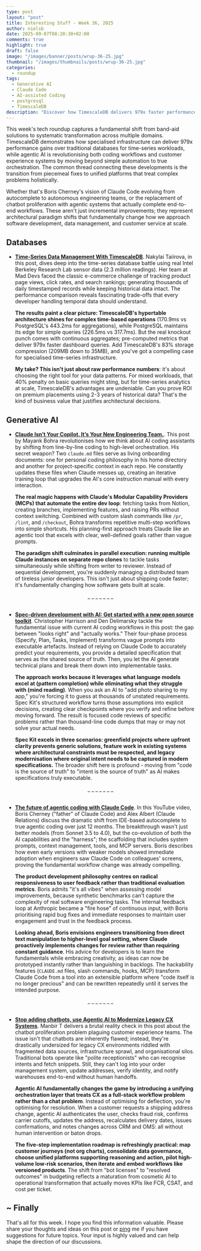 ```yaml
---
type: post
layout: "post"
title: Interesting Stuff - Week 36, 2025
author: nielsb
date: 2025-09-07T08:20:30+02:00
comments: true
highlight: true
draft: false
image: "/images/banner/posts/wrup-36-25.jpg"
thumbnail: "/images/thumbnails/posts/wrup-36-25.jpg"
categories:
  - roundup
tags:
  - Generative AI
  - Claude Code
  - AI-assisted Coding
  - postgresql
  - TimescaleDB
description: "Discover how TimescaleDB delivers 979x faster performance than PostgreSQL, Claude Code transforms from autocomplete to autonomous engineering teams, and agentic AI revolutionizes customer experience beyond chatbots. Week 36 tech insights on database optimization, AI-assisted coding workflows, and enterprise automation strategies that are reshaping software development at scale."
---
```


This week's tech roundup captures a fundamental shift from band-aid solutions to systematic transformation across multiple domains. TimescaleDB demonstrates how specialised infrastructure can deliver 979x performance gains over traditional databases for time-series workloads, while agentic AI is revolutionising both coding workflows and customer experience systems by moving beyond simple automation to true orchestration. The common thread connecting these developments is the transition from piecemeal fixes to unified platforms that treat complex problems holistically.

Whether that's Boris Cherney's vision of Claude Code evolving from autocomplete to autonomous engineering teams, or the replacement of chatbot proliferation with agentic systems that actually complete end-to-end workflows. These aren't just incremental improvements; they represent architectural paradigm shifts that fundamentally change how we approach software development, data management, and customer service at scale.

<!--more-->

## Databases

* [**Time-Series Data Management With TimescaleDB**][4]. Nakylai Taiirova, in this post, dives deep into the time-series database battle using real Intel Berkeley Research Lab sensor data (2.3 million readings). Her team at Mad Devs faced the classic e-commerce challenge of tracking product page views, click rates, and search rankings; generating thousands of daily timestamped records while keeping historical data intact. The performance comparison reveals fascinating trade-offs that every developer handling temporal data should understand.

  **The results paint a clear picture: TimescaleDB's hypertable architecture shines for complex time-based operations** (170.9ms vs PostgreSQL's 443.2ms for aggregations), while PostgreSQL maintains its edge for simple queries (226.5ms vs 317.7ms). But the real knockout punch comes with continuous aggregates; pre-computed metrics that deliver 979x faster dashboard queries. Add TimescaleDB's 83% storage compression (209MB down to 35MB), and you've got a compelling case for specialised time-series infrastructure.

  **My take? This isn't just about raw performance numbers**: it's about choosing the right tool for your data patterns. For mixed workloads, that 40% penalty on basic queries might sting, but for time-series analytics at scale, TimescaleDB's advantages are undeniable. Can you prove ROI on premium placements using 2-3 years of historical data? That's the kind of business value that justifies architectural decisions.

## Generative AI

* [**Claude Isn’t Your Copilot. It’s Your New Engineering Team.**][1]. This post by Mayank Bohra revolutionises how we think about AI coding assistants by shifting from line-by-line coding to high-level orchestration. His secret weapon? Two `claude.md` files serve as living onboarding documents: one for personal coding philosophy in his home directory and another for project-specific context in each repo. He constantly updates these files when Claude messes up, creating an iterative training loop that upgrades the AI's core instruction manual with every interaction.

  **The real magic happens with Claude's Modular Capability Providers (MCPs) that automate the entire dev loop**: fetching tasks from Notion, creating branches, implementing features, and raising PRs without context switching. Combined with custom slash commands like `/pr`, `/lint`, and `/checkout`, Bohra transforms repetitive multi-step workflows into simple shortcuts. His planning-first approach treats Claude like an agentic tool that excels with clear, well-defined goals rather than vague prompts.

  **The paradigm shift culminates in parallel execution: running multiple Claude instances on separate repo clones** to tackle tasks simultaneously while shifting from writer to reviewer. Instead of sequential development, you're suddenly managing a distributed team of tireless junior developers. This isn't just about shipping code faster; it's fundamentally changing how software gets built at scale.

<div align="center">_ _ _ _ _ _ _</div></br>

* [**Spec-driven development with AI: Get started with a new open source toolkit**][2]. Christopher Harrison and Den Delimarsky tackle the fundamental issue with current AI coding workflows in this post: the gap between "looks right" and "actually works." Their four-phase process (Specify, Plan, Tasks, Implement) transforms vague prompts into executable artefacts. Instead of relying on Claude Code to accurately predict your requirements, you provide a detailed specification that serves as the shared source of truth. Then, you let the AI generate technical plans and break them down into implementable tasks.

  **The approach works because it leverages what language models excel at (pattern completion) while eliminating what they struggle with (mind reading)**. When you ask an AI to "add photo sharing to my app," you're forcing it to guess at thousands of unstated requirements. Spec Kit's structured workflow turns those assumptions into explicit decisions, creating clear checkpoints where you verify and refine before moving forward. The result is focused code reviews of specific problems rather than thousand-line code dumps that may or may not solve your actual needs.

  **Spec Kit excels in three scenarios: greenfield projects where upfront clarity prevents generic solutions, feature work in existing systems where architectural constraints must be respected, and legacy modernisation where original intent needs to be captured in modern specifications.** The broader shift here is profound - moving from "code is the source of truth" to "intent is the source of truth" as AI makes specifications truly executable.

<div align="center">_ _ _ _ _ _ _</div></br>

* [**The future of agentic coding with Claude Code**][3]. In this YouTube video, Boris Cherney ("father" of Claude Code) and Alex Albert (Claude Relations) discuss the dramatic shift from IDE-based autocomplete to true agentic coding over just 12 months. The breakthrough wasn't just better models (from Sonnet 3.5 to 4.0), but the co-evolution of both the AI capabilities and the "harness"; the scaffolding that includes system prompts, context management, tools, and MCP servers. Boris describes how even early versions with weaker models showed immediate adoption when engineers saw Claude Code on colleagues' screens, proving the fundamental workflow change was already compelling.

  **The product development philosophy centres on radical responsiveness to user feedback rather than traditional evaluation metrics**. Boris admits "it's all vibes" when assessing model improvements, because synthetic benchmarks can't capture the complexity of real software engineering tasks. The internal feedback loop at Anthropic became a "fire hose" of continuous input, with Boris prioritising rapid bug fixes and immediate responses to maintain user engagement and trust in the feedback process.

  **Looking ahead, Boris envisions engineers transitioning from direct text manipulation to higher-level goal setting, where Claude proactively implements changes for review rather than requiring constant guidance**. His advice for developers is to learn the fundamentals while embracing creativity, as ideas can now be prototyped instantly rather than languishing in backlogs. The hackability features (`CLAUDE.md` files, slash commands, hooks, MCP) transform Claude Code from a tool into an extensible platform where "code itself is no longer precious" and can be rewritten repeatedly until it serves the intended purpose.

<div align="center">_ _ _ _ _ _ _</div></br>

* [**Stop adding chatbots, use Agentic AI to Modernize Legacy CX Systems**][5]. Manbir T delivers a brutal reality check in this post about the chatbot proliferation problem plaguing customer experience teams. The issue isn't that chatbots are inherently flawed; instead, they're drastically undersized for legacy CX environments riddled with fragmented data sources, infrastructure sprawl, and organisational silos. Traditional bots operate like "polite receptionists" who can recognise intents and fetch snippets. Still, they can't log into your order management system, update addresses, verify identity, and notify warehouses end-to-end without human handoffs.

  **Agentic AI fundamentally changes the game by introducing a unifying orchestration layer that treats CX as a full-stack workflow problem rather than a chat problem**. Instead of optimising for deflection, you're optimising for resolution. When a customer requests a shipping address change, agentic AI authenticates the user, checks fraud risk, confirms carrier cutoffs, updates the address, recalculates delivery dates, issues confirmations, and notes changes across CRM and OMS: all without human intervention or baton drops.

  **The five-step implementation roadmap is refreshingly practical: map customer journeys (not org charts), consolidate data governance, choose unified platforms supporting reasoning and action, pilot high-volume low-risk scenarios, then iterate and embed workflows like versioned products**. The shift from "bot licenses" to "resolved outcomes" in budgeting reflects a maturation from cosmetic AI to operational transformation that actually moves KPIs like FCR, CSAT, and cost per ticket.

## ~ Finally

That's all for this week. I hope you find this information valuable. Please share your thoughts and ideas on this post or [ping][ma] me if you have suggestions for future topics. Your input is highly valued and can help shape the direction of our discussions.

[ma]: mailto:niels.it.berglund@gmail.com
[mp]: https://blog.acolyer.org
[iq]: https://www.infoq.com/
[ew]: http://sqlonice.com/
[re]: http://blog.revolutionanalytics.com
[sqsk]: https://www.sqlskills.com
[mdaveyblog]: https://mdavey.wordpress.com/
[charlblog]: https://charlla.com/

[jovpop]: https://twitter.com/JovanPop_MSFT
[bobw]: https://twitter.com/bobwardms
[revod]: https://twitter.com/revodavid
[lonny]: https://twitter.com/sqL_handLe
[ewtw]: https://twitter.com/sqlOnIce
[buckw]: https://twitter.com/BuckWoodyMSFT
[mattw]: https://twitter.com/matthewwarren
[murba]: https://twitter.com/muratdemirbas
[daveda]: https://twitter.com/davidthecoder
[adcol]: https://twitter.com/adriancolyer
[jesrod]: https://twitter.com/jrdothoughts
[tomaz]: https://twitter.com/tomaz_tsql
[dataart]: https://twitter.com/dataartisans
[luis]: https://twitter.com/luis_de_sousa
[benstop]: https://twitter.com/benstopford
[conflu]: https://twitter.com/confluentinc
[tylert]: https://twitter.com/tyler_treat
[andrewng]: https://twitter.com/AndrewYNg
[lawr]: https://twitter.com/bytezn
[jue]: https://twitter.com/b0rk
[yan]: https://twitter.com/theburningmonk
[danny]: https://twitter.com/g9yuayon
[rmoff]: https://www.linkedin.com/in/robinmoffatt/
[ryansw]: https://twitter.com/ryanswanstrom
[pabloc]: https://twitter.com/pabloc_ds
[mklep]: https://twitter.com/martinkl
[mdavey]: https://twitter.com/matt_davey
[jboner]: https://twitter.com/jboner
[joeduff]: https://twitter.com/funcOfJoe
[charl]: https://twitter.com/charllamprecht
[dbricks]: https://twitter.com/databricks
[adsit]: https://twitter.com/SitnikAdam
[vicky]: https://twitter.com/vickyharp
[dscentral]: https://twitter.com/DataScienceCtrl
[natemc]: https://twitter.com/natemcmaster
[ads]: https://twitter.com/azuredatastudio
[travw]: https://twitter.com/radtravis
[emilk]: https://twitter.com/IsTheArchitect
[netflx]: https://netflixtechblog.com/
[hubert]: https://www.linkedin.com/in/hkdulay/
[jserra]: https://www.linkedin.com/in/jamesserra/
[lemi]: https://www.linkedin.com/in/lemimasalu/
[michael]: https://www.linkedin.com/in/michaeladrianjohnson/

[1]: https://pub.towardsai.net/claude-isnt-your-copilot-it-s-your-new-engineering-team-ae2dc96cc75a?sk=v2%2F099f3c9c-e595-42b5-b740-c7f9c37a7821
[2]: https://github.blog/ai-and-ml/generative-ai/spec-driven-development-with-ai-get-started-with-a-new-open-source-toolkit/
[3]: https://www.youtube.com/watch?v=iF9iV4xponk
[4]: https://maddevs.io/writeups/time-series-data-management-with-timescaledb/
[5]: https://pub.towardsai.net/stop-adding-chatbots-use-agentic-ai-to-modernize-legacy-cx-systems-4ce078351d10?sk=v2%2F0d9eb858-a5ca-4fe9-b3f2-eddb0a2fc2bc
